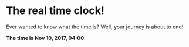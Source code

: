 # The real time clock!

Ever wanted to know what the time is? Well, your journey is about to end!

**The time is Nov 10, 2017, 04:00**